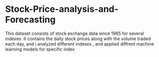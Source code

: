# Stock-Price-analysis-and-Forecasting
This dataset consists of stock exchange data since 1965 for several indexes. It contains the daily stock prices along with the volume traded each day, and i analyzed different indexes , and applied diffrent machine learning models for specific index
